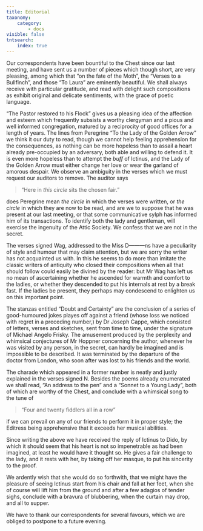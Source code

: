 ```yaml
---
title: Editorial
taxonomy:
    category:
        - docs
visible: false
tntsearch:
    index: true
---
```


Our correspondents have been bountiful to the Chest since our last meeting, and have sent us a number of pieces which though short, are very pleasing, among which that “on the fate of the Moth”, the “Verses to a Bullfinch”, and those “To Laura” are eminently beautiful. We shall always receive with particular gratitude, and read with delight such compositions as exhibit original and delicate sentiments, with the grace of poetic language.

“The Pastor restored to his Flock” gives us a pleasing idea of the affection and esteem which frequently subsists a worthy clergyman and a pious and well informed congregation, matured by a reciprocity of good offices for a length of years. The lines from Peregrine “To the Lady of the Golden Arrow” we think it our duty to read, though we cannot help feeling apprehension for the consequences, as nothing can be more hopeless than to assail a heart already pre-occupied by an adversary, both able and willing to defend it. It is even more hopeless than to attempt the *buff* of Ictinus, and the Lady of the Golden Arrow must either change her love or wear the garland of amorous despair. We observe an ambiguity in the verses which we must request our auditors to remove. The auditor says

> “Here in *this circle* sits the chosen fair.”
	
does Peregrine mean *the circle* in which the verses were written, or *the circle* in which they are now to be read, and are we to suppose that he was present at our last meeting, or that some communicative sylph has informed him of its transactions. To identify both the lady and gentleman, will exercise the ingenuity of the Attic Society. We confess that we are not in the secret.

The verses signed Wag, addressed to the Miss D———ns have a peculiarity of style and humour that may claim attention, but we are sorry the writer has not acquainted us with. In this he seems to do more than imitate the classic writers of antiquity who closed their compositions when all that should follow could easily be divined by the reader: but Mr Wag has left us no mean of ascertaining whether he ascended for warmth and comfort to the ladies, or whether they descended to put his internals at rest by a break fast. If the ladies be present, they perhaps may condescend to enlighten us on this important point.

The stanzas entitled “Doubt and Certainty” are the conclusion of a series of good-humoured jokes playes off against a friend (whose loss we noticed with regret in a preceding number,) by Dr Joseph Cappe, which consisted of letters, verses and sketches, sent from time to time, under the signature of Michael Angelo Frisky. The amusement produced by the perplexity and whimsical conjectures of Mr Hoppner concerning the author, whenever he was visited by any person, in the secret, can hardly be imagined and is impossible to be described. It was terminated by the departure of the doctor from London, who soon after was lost to his friends and the world.

The charade which appeared in a former number is neatly and justly explained in the verses signed N. Besides the poems already enumerated we shall read, “An address to the pen” and a “Sonnet to a Young Lady”, both of which are worthy of the Chest, and conclude with a whimsical song to the tune of 

> “Four and twenty fiddlers all in a row”
	
if we can prevail on any of our friends to perform it in proper style; the Editress being apprehensive that it exceeds her musical abilities.

Since writing the above we have received the reply of Ictinus to Dido, by which it should seem that his heart is not so impenetrable as had been imagined, at least he would have it thought so. He gives a fair challenge to the lady, and it rests with her, by taking off her masque, to put his sincerity to the proof.

We ardently wish that she would do so forthwith, that we might have the pleasure of seeing Ictinus start from his chair and fall at her feet, when she of course will lift him from the ground and after a few adagios of tender sighs, conclude with a bravura of blubbering, when the curtain may drop, and all to supper.

We have to thank our correspondents for several favours, which we are obliged to postpone to a future evening.